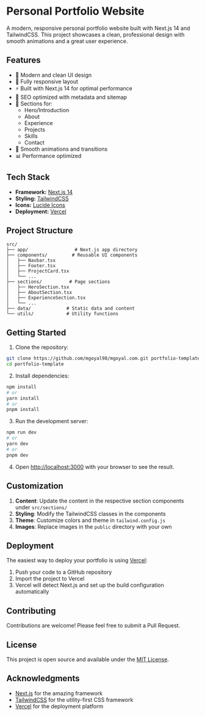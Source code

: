 # Personal Portfolio Website

A modern, responsive personal portfolio website built with Next.js 14 and TailwindCSS. This project showcases a clean, professional design with smooth animations and a great user experience.

## Features

- 🎨 Modern and clean UI design
- 📱 Fully responsive layout
- ⚡ Built with Next.js 14 for optimal performance
- 🎯 SEO optimized with metadata and sitemap
- 📝 Sections for:
  - Hero/Introduction
  - About
  - Experience
  - Projects
  - Skills
  - Contact
- 🔄 Smooth animations and transitions
- 📊 Performance optimized

## Tech Stack

- **Framework:** [Next.js 14](https://nextjs.org/)
- **Styling:** [TailwindCSS](https://tailwindcss.com/)
- **Icons:** [Lucide Icons](https://lucide.dev//)
- **Deployment:** [Vercel](https://vercel.com)

## Project Structure

```
src/
├── app/                 # Next.js app directory
├── components/         # Reusable UI components
│   ├── Navbar.tsx
│   ├── Footer.tsx
│   ├── ProjectCard.tsx
│   └── ...
├── sections/          # Page sections
│   ├── HeroSection.tsx
│   ├── AboutSection.tsx
│   ├── ExperienceSection.tsx
│   └── ...
├── data/             # Static data and content
└── utils/            # Utility functions
```

## Getting Started

1. Clone the repository:
```bash
git clone https://github.com/mgoyal98/mgoyal.com.git portfolio-template
cd portfolio-template
```

2. Install dependencies:
```bash
npm install
# or
yarn install
# or
pnpm install
```

3. Run the development server:
```bash
npm run dev
# or
yarn dev
# or
pnpm dev
```

4. Open [http://localhost:3000](http://localhost:3000) with your browser to see the result.

## Customization

1. **Content**: Update the content in the respective section components under `src/sections/`
2. **Styling**: Modify the TailwindCSS classes in the components
3. **Theme**: Customize colors and theme in `tailwind.config.js`
4. **Images**: Replace images in the `public` directory with your own

## Deployment

The easiest way to deploy your portfolio is using [Vercel](https://vercel.com):

1. Push your code to a GitHub repository
2. Import the project to Vercel
3. Vercel will detect Next.js and set up the build configuration automatically

## Contributing

Contributions are welcome! Please feel free to submit a Pull Request.

## License

This project is open source and available under the [MIT License](LICENSE).

## Acknowledgments

- [Next.js](https://nextjs.org/) for the amazing framework
- [TailwindCSS](https://tailwindcss.com/) for the utility-first CSS framework
- [Vercel](https://vercel.com) for the deployment platform
